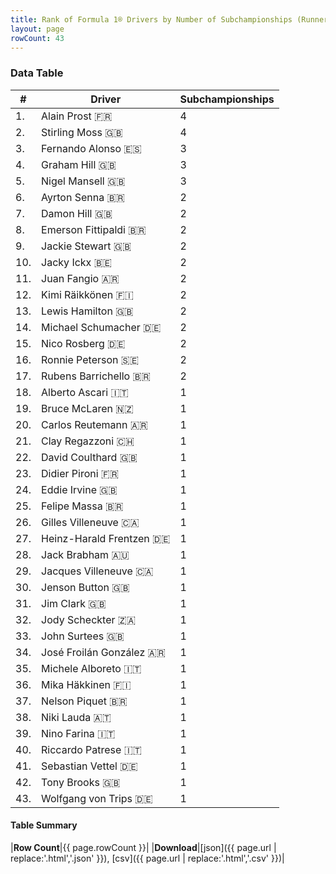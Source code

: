 ```yaml
---
title: Rank of Formula 1® Drivers by Number of Subchampionships (Runner-Up)
layout: page
rowCount: 43
---
```


<canvas id="chart" width="400" height="180"></canvas>
<script>
var data = {
    "datasets": [
        {
            "backgroundColor": "#f3a935",
            "borderColor": "#f68639",
            "borderWidth": 1,
            "data": [
                4.0,
                4.0,
                3.0,
                3.0,
                3.0,
                2.0,
                2.0,
                2.0,
                2.0,
                2.0,
                2.0,
                2.0,
                2.0,
                2.0,
                2.0,
                2.0,
                2.0,
                1.0,
                1.0,
                1.0,
                1.0,
                1.0,
                1.0,
                1.0,
                1.0,
                1.0,
                1.0,
                1.0,
                1.0,
                1.0,
                1.0,
                1.0,
                1.0,
                1.0,
                1.0,
                1.0,
                1.0,
                1.0,
                1.0,
                1.0,
                1.0,
                1.0,
                1.0
            ],
            "label": "Subchampionships"
        }
    ],
    "labels": [
        "Alain Prost",
        "Stirling Moss",
        "Fernando Alonso",
        "Graham Hill",
        "Nigel Mansell",
        "Ayrton Senna",
        "Damon Hill",
        "Emerson Fittipaldi",
        "Jackie Stewart",
        "Jacky Ickx",
        "Juan Fangio",
        "Kimi Räikkönen",
        "Lewis Hamilton",
        "Michael Schumacher",
        "Nico Rosberg",
        "Ronnie Peterson",
        "Rubens Barrichello",
        "Alberto Ascari",
        "Bruce McLaren",
        "Carlos Reutemann",
        "Clay Regazzoni",
        "David Coulthard",
        "Didier Pironi",
        "Eddie Irvine",
        "Felipe Massa",
        "Gilles Villeneuve",
        "Heinz-Harald Frentzen",
        "Jack Brabham",
        "Jacques Villeneuve",
        "Jenson Button",
        "Jim Clark",
        "Jody Scheckter",
        "John Surtees",
        "José Froilán González",
        "Michele Alboreto",
        "Mika Häkkinen",
        "Nelson Piquet",
        "Niki Lauda",
        "Nino Farina",
        "Riccardo Patrese",
        "Sebastian Vettel",
        "Tony Brooks",
        "Wolfgang von Trips"
    ]
};
var options = {
  legend: {
    display: false
  },
  scales: {
    xAxes: [{
      ticks: {
        beginAtZero: true,
        maxRotation: 180,
        display: window.innerWidth > 800
      }
    }],
    yAxes: [{
      ticks: {
        beginAtZero: true
      }
    }]
  },
  onResize: function(chart, size) {
    chart.options.scales.xAxes[0].ticks.display = size.width > 800;
  }
};
new Chart("chart", {
    data: data,
    type: 'bar',
    options: options
});
</script>



### Data Table

| # | Driver | Subchampionships |
|--|--|--|
| 1. | Alain Prost 🇫🇷 | 4 |
| 2. | Stirling Moss 🇬🇧 | 4 |
| 3. | Fernando Alonso 🇪🇸 | 3 |
| 4. | Graham Hill 🇬🇧 | 3 |
| 5. | Nigel Mansell 🇬🇧 | 3 |
| 6. | Ayrton Senna 🇧🇷 | 2 |
| 7. | Damon Hill 🇬🇧 | 2 |
| 8. | Emerson Fittipaldi 🇧🇷 | 2 |
| 9. | Jackie Stewart 🇬🇧 | 2 |
| 10. | Jacky Ickx 🇧🇪 | 2 |
| 11. | Juan Fangio 🇦🇷 | 2 |
| 12. | Kimi Räikkönen 🇫🇮 | 2 |
| 13. | Lewis Hamilton 🇬🇧 | 2 |
| 14. | Michael Schumacher 🇩🇪 | 2 |
| 15. | Nico Rosberg 🇩🇪 | 2 |
| 16. | Ronnie Peterson 🇸🇪 | 2 |
| 17. | Rubens Barrichello 🇧🇷 | 2 |
| 18. | Alberto Ascari 🇮🇹 | 1 |
| 19. | Bruce McLaren 🇳🇿 | 1 |
| 20. | Carlos Reutemann 🇦🇷 | 1 |
| 21. | Clay Regazzoni 🇨🇭 | 1 |
| 22. | David Coulthard 🇬🇧 | 1 |
| 23. | Didier Pironi 🇫🇷 | 1 |
| 24. | Eddie Irvine 🇬🇧 | 1 |
| 25. | Felipe Massa 🇧🇷 | 1 |
| 26. | Gilles Villeneuve 🇨🇦 | 1 |
| 27. | Heinz-Harald Frentzen 🇩🇪 | 1 |
| 28. | Jack Brabham 🇦🇺 | 1 |
| 29. | Jacques Villeneuve 🇨🇦 | 1 |
| 30. | Jenson Button 🇬🇧 | 1 |
| 31. | Jim Clark 🇬🇧 | 1 |
| 32. | Jody Scheckter 🇿🇦 | 1 |
| 33. | John Surtees 🇬🇧 | 1 |
| 34. | José Froilán González 🇦🇷 | 1 |
| 35. | Michele Alboreto 🇮🇹 | 1 |
| 36. | Mika Häkkinen 🇫🇮 | 1 |
| 37. | Nelson Piquet 🇧🇷 | 1 |
| 38. | Niki Lauda 🇦🇹 | 1 |
| 39. | Nino Farina 🇮🇹 | 1 |
| 40. | Riccardo Patrese 🇮🇹 | 1 |
| 41. | Sebastian Vettel 🇩🇪 | 1 |
| 42. | Tony Brooks 🇬🇧 | 1 |
| 43. | Wolfgang von Trips 🇩🇪 | 1 |

#### Table Summary

|**Row Count**|{{ page.rowCount }}|
|**Download**|[json]({{ page.url | replace:'.html','.json' }}), [csv]({{ page.url | replace:'.html','.csv' }})|
